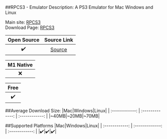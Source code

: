 ##RPCS3 - Emulator
Description: A PS3 Emulator for Mac Windows and Linux

Main site: [RPCS3](https://rpcs3.net/)
<br>Download Page: [RPCS3](https://rpcs3.net/download)

|Open Source|Source Link|
| :------------: |:------------: |
|✔️|[Source](https://github.com/RPCS3/rpcs3)|

|M1 Native|
| :------------: |
|❌|

|Free|
| :------------: |
|✔️|

##Average Download Size: 
|Mac|Windows|Linux|
| :------------: | :-------------: | :------------: |
|~40MB|~20MB|~70MB|

##Supported Platforms
|Mac|Windows|Linux|
| :------------: | :-------------: | :------------: |
|✔️|✔️|✔️|


